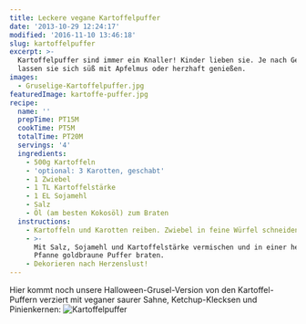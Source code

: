 ```yaml
---
title: Leckere vegane Kartoffelpuffer
date: '2013-10-29 12:24:17'
modified: '2016-11-10 13:46:18'
slug: kartoffelpuffer
excerpt: >-
  Kartoffelpuffer sind immer ein Knaller! Kinder lieben sie. Je nach Geschmack
  lassen sie sich süß mit Apfelmus oder herzhaft genießen.
images:
  - Gruselige-Kartoffelpuffer.jpg
featuredImage: kartoffe-puffer.jpg
recipe:
  name: ''
  prepTime: PT15M
  cookTime: PT5M
  totalTime: PT20M
  servings: '4'
  ingredients:
    - 500g Kartoffeln
    - 'optional: 3 Karotten, geschabt'
    - 1 Zwiebel
    - 1 TL Kartoffelstärke
    - 1 EL Sojamehl
    - Salz
    - Öl (am besten Kokosöl) zum Braten
  instructions:
    - Kartoffeln und Karotten reiben. Zwiebel in feine Würfel schneiden.
    - >-
      Mit Salz, Sojamehl und Kartoffelstärke vermischen und in einer heißen
      Pfanne goldbraune Puffer braten.
    - Dekorieren nach Herzenslust!
---
```


Hier kommt noch unsere Halloween-Grusel-Version von den Kartoffel-Puffern verziert mit veganer saurer Sahne, Ketchup-Klecksen und Pinienkernen: [<!-- Image removed (no copyright): kartoffelpuffer.jpg -->](https://www.veganblatt.com/i/kartoffelpuffer.jpg) ![Kartoffelpuffer](https://www.veganblatt.com/i/Gruselige-Kartoffelpuffer.jpg)
